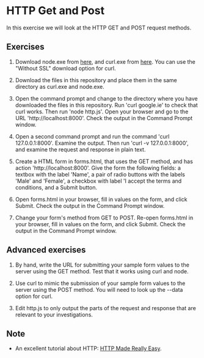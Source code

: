 # HTTP Get and Post
In this exercise we will look at the HTTP GET and POST request methods.

## Exercises
1. Download node.exe from [here](https://nodejs.org/dist/latest/win-x64/), and curl.exe from [here](http://www.paehl.com/open_source/?CURL_7.44.0). You can use the "Without SSL" download option for curl.

1. Download the files in this repository and place them in the same directory as curl.exe and node.exe.

1. Open the command prompt and change to the directory where you have downloaded the files in this repository. Run 'curl google.ie' to check that curl works. Then run 'node http.js'. Open your browser and go to the URL 'http://localhost:8000'. Check the output in the Command Prompt window.

1. Open a second command prompt and run the command 'curl 127.0.0.1:8000'. Examine the output. Then run 'curl -v 127.0.0.1:8000', and examine the request and response in plain text.

1. Create a HTML form in forms.html, that uses the GET method, and has action 'http://localhost:8000'. Give the form the following fields: a textbox with the label 'Name', a pair of radio buttons with the labels 'Male' and 'Female', a checkbox with label 'I accept the terms and conditions, and a Submit button.

1. Open forms.html in your browser, fill in values on the form, and click Submit. Check the output in the Command Prompt window.

1. Change your form's method from GET to POST. Re-open forms.html in your browser, fill in values on the form, and click Submit. Check the output in the Command Prompt window.

## Advanced exercises
1. By hand, write the URL for submitting your sample form values to the server using the GET method. Test that it works using curl and node.

1. Use curl to mimic the submission of your sample form values to the server using the POST method. You will need to look up the --data option for curl.

1. Edit http.js to only output the parts of the request and response that are relevant to your investigations. 

## Note
- An excellent tutorial about HTTP: [HTTP Made Really Easy](https://www.jmarshall.com/easy/http/).
